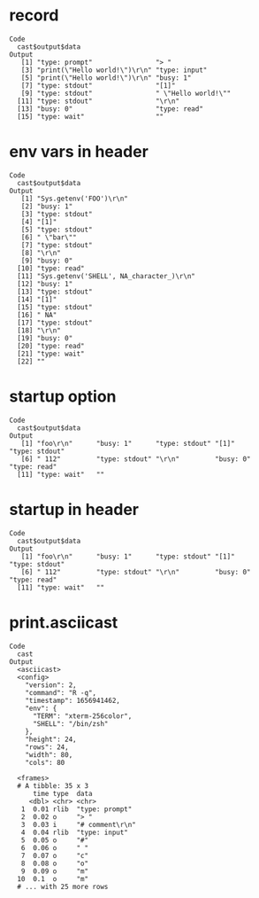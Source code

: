 # record

    Code
      cast$output$data
    Output
       [1] "type: prompt"                "> "                         
       [3] "print(\"Hello world!\")\r\n" "type: input"                
       [5] "print(\"Hello world!\")\r\n" "busy: 1"                    
       [7] "type: stdout"                "[1]"                        
       [9] "type: stdout"                " \"Hello world!\""          
      [11] "type: stdout"                "\r\n"                       
      [13] "busy: 0"                     "type: read"                 
      [15] "type: wait"                  ""                           

# env vars in header

    Code
      cast$output$data
    Output
       [1] "Sys.getenv('FOO')\r\n"                 
       [2] "busy: 1"                               
       [3] "type: stdout"                          
       [4] "[1]"                                   
       [5] "type: stdout"                          
       [6] " \"bar\""                              
       [7] "type: stdout"                          
       [8] "\r\n"                                  
       [9] "busy: 0"                               
      [10] "type: read"                            
      [11] "Sys.getenv('SHELL', NA_character_)\r\n"
      [12] "busy: 1"                               
      [13] "type: stdout"                          
      [14] "[1]"                                   
      [15] "type: stdout"                          
      [16] " NA"                                   
      [17] "type: stdout"                          
      [18] "\r\n"                                  
      [19] "busy: 0"                               
      [20] "type: read"                            
      [21] "type: wait"                            
      [22] ""                                      

# startup option

    Code
      cast$output$data
    Output
       [1] "foo\r\n"      "busy: 1"      "type: stdout" "[1]"          "type: stdout"
       [6] " 112"         "type: stdout" "\r\n"         "busy: 0"      "type: read"  
      [11] "type: wait"   ""            

# startup in header

    Code
      cast$output$data
    Output
       [1] "foo\r\n"      "busy: 1"      "type: stdout" "[1]"          "type: stdout"
       [6] " 112"         "type: stdout" "\r\n"         "busy: 0"      "type: read"  
      [11] "type: wait"   ""            

# print.asciicast

    Code
      cast
    Output
      <asciicast>
      <config>
        "version": 2,
        "command": "R -q",
        "timestamp": 1656941462,
        "env": {
          "TERM": "xterm-256color",
          "SHELL": "/bin/zsh"
        },
        "height": 24,
        "rows": 24,
        "width": 80,
        "cols": 80
      
      <frames>
      # A tibble: 35 x 3
          time type  data           
         <dbl> <chr> <chr>          
       1  0.01 rlib  "type: prompt" 
       2  0.02 o     "> "           
       3  0.03 i     "# comment\r\n"
       4  0.04 rlib  "type: input"  
       5  0.05 o     "#"            
       6  0.06 o     " "            
       7  0.07 o     "c"            
       8  0.08 o     "o"            
       9  0.09 o     "m"            
      10  0.1  o     "m"            
      # ... with 25 more rows

